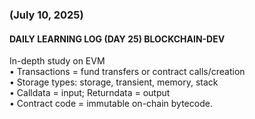 ### (July 10, 2025)  
#### DAILY LEARNING LOG (DAY 25) BLOCKCHAIN-DEV  
In-depth study on EVM  
• Transactions = fund transfers or contract calls/creation  
• Storage types: storage, transient, memory, stack  
• Calldata = input; Returndata = output  
• Contract code = immutable on-chain bytecode.